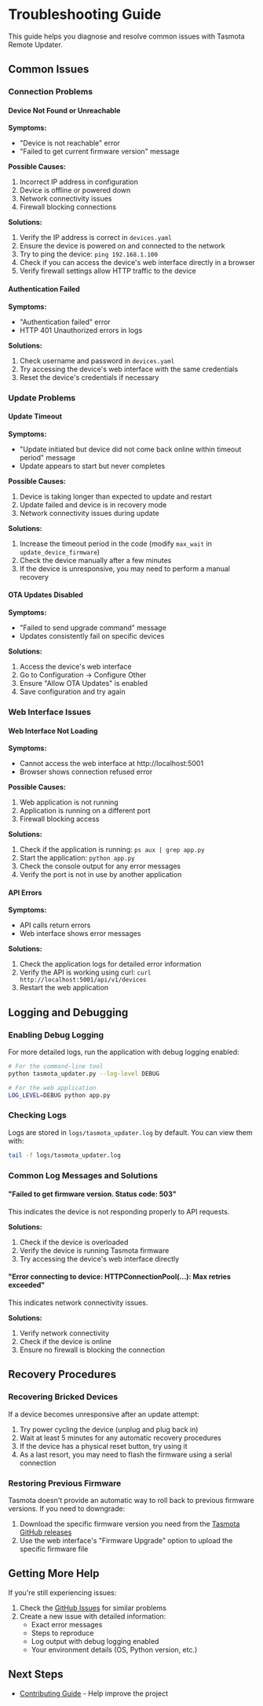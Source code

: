 # Troubleshooting Guide

This guide helps you diagnose and resolve common issues with Tasmota Remote Updater.

## Common Issues

### Connection Problems

#### Device Not Found or Unreachable

**Symptoms:**
- "Device is not reachable" error
- "Failed to get current firmware version" message

**Possible Causes:**
1. Incorrect IP address in configuration
2. Device is offline or powered down
3. Network connectivity issues
4. Firewall blocking connections

**Solutions:**
1. Verify the IP address is correct in `devices.yaml`
2. Ensure the device is powered on and connected to the network
3. Try to ping the device: `ping 192.168.1.100`
4. Check if you can access the device's web interface directly in a browser
5. Verify firewall settings allow HTTP traffic to the device

#### Authentication Failed

**Symptoms:**
- "Authentication failed" error
- HTTP 401 Unauthorized errors in logs

**Solutions:**
1. Check username and password in `devices.yaml`
2. Try accessing the device's web interface with the same credentials
3. Reset the device's credentials if necessary

### Update Problems

#### Update Timeout

**Symptoms:**
- "Update initiated but device did not come back online within timeout period" message
- Update appears to start but never completes

**Possible Causes:**
1. Device is taking longer than expected to update and restart
2. Update failed and device is in recovery mode
3. Network connectivity issues during update

**Solutions:**
1. Increase the timeout period in the code (modify `max_wait` in `update_device_firmware`)
2. Check the device manually after a few minutes
3. If the device is unresponsive, you may need to perform a manual recovery

#### OTA Updates Disabled

**Symptoms:**
- "Failed to send upgrade command" message
- Updates consistently fail on specific devices

**Solutions:**
1. Access the device's web interface
2. Go to Configuration → Configure Other
3. Ensure "Allow OTA Updates" is enabled
4. Save configuration and try again

### Web Interface Issues

#### Web Interface Not Loading

**Symptoms:**
- Cannot access the web interface at http://localhost:5001
- Browser shows connection refused error

**Possible Causes:**
1. Web application is not running
2. Application is running on a different port
3. Firewall blocking access

**Solutions:**
1. Check if the application is running: `ps aux | grep app.py`
2. Start the application: `python app.py`
3. Check the console output for any error messages
4. Verify the port is not in use by another application

#### API Errors

**Symptoms:**
- API calls return errors
- Web interface shows error messages

**Solutions:**
1. Check the application logs for detailed error information
2. Verify the API is working using curl: `curl http://localhost:5001/api/v1/devices`
3. Restart the web application

## Logging and Debugging

### Enabling Debug Logging

For more detailed logs, run the application with debug logging enabled:

```bash
# For the command-line tool
python tasmota_updater.py --log-level DEBUG

# For the web application
LOG_LEVEL=DEBUG python app.py
```

### Checking Logs

Logs are stored in `logs/tasmota_updater.log` by default. You can view them with:

```bash
tail -f logs/tasmota_updater.log
```

### Common Log Messages and Solutions

#### "Failed to get firmware version. Status code: 503"

This indicates the device is not responding properly to API requests.

**Solutions:**
1. Check if the device is overloaded
2. Verify the device is running Tasmota firmware
3. Try accessing the device's web interface directly

#### "Error connecting to device: HTTPConnectionPool(...): Max retries exceeded"

This indicates network connectivity issues.

**Solutions:**
1. Verify network connectivity
2. Check if the device is online
3. Ensure no firewall is blocking the connection

## Recovery Procedures

### Recovering Bricked Devices

If a device becomes unresponsive after an update attempt:

1. Try power cycling the device (unplug and plug back in)
2. Wait at least 5 minutes for any automatic recovery procedures
3. If the device has a physical reset button, try using it
4. As a last resort, you may need to flash the firmware using a serial connection

### Restoring Previous Firmware

Tasmota doesn't provide an automatic way to roll back to previous firmware versions. If you need to downgrade:

1. Download the specific firmware version you need from the [Tasmota GitHub releases](https://github.com/arendst/Tasmota/releases)
2. Use the web interface's "Firmware Upgrade" option to upload the specific firmware file

## Getting More Help

If you're still experiencing issues:

1. Check the [GitHub Issues](https://github.com/yourusername/tasmota-updater/issues) for similar problems
2. Create a new issue with detailed information:
   - Exact error messages
   - Steps to reproduce
   - Log output with debug logging enabled
   - Your environment details (OS, Python version, etc.)

## Next Steps

- [Contributing Guide](contributing.md) - Help improve the project
